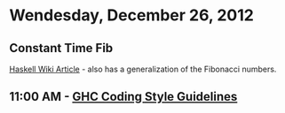 # Wendesday, December 26, 2012

## Constant Time Fib

[Haskell Wiki
Article](http://www.haskell.org/haskellwiki/The_Fibonacci_sequence#Constant-time_implementations) - also has a generalization of the Fibonacci numbers.

## 11:00 AM - [GHC Coding Style Guidelines](http://hackage.haskell.org/trac/ghc/wiki/Commentary/CodingStyle)
